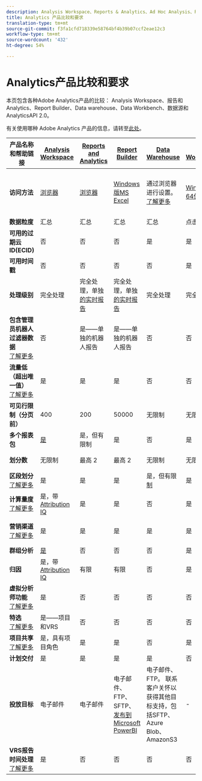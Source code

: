 ```yaml
---
description: Analysis Workspace、Reports & Analytics、Ad Hoc Analysis、Report Builder、Data Warehouse 和 Data Workbench 的系统要求和比较。
title: Analytics 产品比较和要求
translation-type: tm+mt
source-git-commit: f3fa1cfd718339e58764bf4b39b07ccf2eae12c3
workflow-type: tm+mt
source-wordcount: '432'
ht-degree: 54%

---
```



# Analytics产品比较和要求

本页包含各种Adobe Analytics产品的比较： Analysis Workspace、报告和Analytics、Report Builder、Data warehouse、Data Workbench、数据源和AnalyticsAPI 2.0。

有关使用哪种 Adobe Analytics 产品的信息，请转至[此处](/help/admin/c-analytics-product-comparison/which-analytics-tool.md)。

| 产品名称和帮助链接 | [Analysis Workspace](/help/analyze/analysis-workspace/home.md) | [Reports and Analytics](/help/analyze/reports-analytics/getting-started.md) | [Report Builder](/help/analyze/report-builder/home.md) | [Data Warehouse](/help/export/data-warehouse/data-warehouse.md) | [Data Workbench](https://docs.adobe.com/content/help/en/data-workbench/using/home.html) | [数据馈送](/help/export/analytics-data-feed/data-feed-overview.md) | [AnalyticsAPI 2.0](https://www.adobe.io/apis/experiencecloud/analytics/docs.html) |
|---|---|---|---|---|---|---|---|
| **访问方法** | [浏览器](/help/admin/sys-reqs.md) | [浏览器](/help/admin/sys-reqs.md) | [Windows版MS Excel](/help/analyze/report-builder/setup/system-requirements.md) | 通过浏览器进行设置。 [了解更多](/help/admin/sys-reqs.md) | [Windows 64位](https://docs.adobe.com/content/help/zh-Hans/data-workbench/using/install/c-data-workbench-client-install.html) | 通过浏览器进行设置。 [了解更多](/help/export/analytics-data-feed/data-feed-overview.md) | REST风格的API工具。 使用AdobeI/O凭据登录。 [了解更多](https://www.adobe.io/apis/experiencecloud/analytics/docs.html) |
| **数据粒度** | 汇总 | 汇总 | 汇总 | 汇总 | 点击 | 点击 | 汇总 |
| **可用的过期云ID(ECID)** | 否 | 否 | 否 | 是 | 是 | 是 | 否 |
| **可用时间戳** | 否 | 否 | 否 | 否 | 是 | 是 | 否 |
| **处理级别** | 完全处理 | 完全处理，单独 [的实时报告](/help/components/c-real-time-reporting/realtime.md) | 完全处理，单独 [的实时报告](/help/components/c-real-time-reporting/realtime.md) | 完全处理 | 完全处理 | 完全处理 | 完全处理 |
| **包含管理员机器人过滤器数据** <br> [了解更多](/help/admin/admin/bot-removal/bot-removal.md) | 否 | 是——单独的机器人报告 | 是——单独的机器人报告 | 否 | 否 | 否 | 否 |
| **流量低（超出唯一值）** <br> [了解更多](/help/technotes/low-traffic.md) | 是 | 是 | 是 | 否 | 否 | 否 | 是 |
| **可见行限制（分页前）** | 400 | 200 | 50000 | 无限制 | 无限制 | 无限制 | 50000 |
| **多个报表包** | [是](/help/analyze/analysis-workspace/build-workspace-project/multiple-report-suites.md) | 是，但有限制 | 是 | 否 | 是 | 否 | 是 |
| **划分数** | 无限制 | 最高 2 | 最高 2 | 无限制 | 无限制 | 无限制 | 无限制，跨多个查询 |
| **区段划分** <br> [了解更多](/help/components/c-segmentation/c-segmentation-workflow/seg-workflow.md) | 是 | 是 | 是 | 是，但有限 [制](/help/components/c-segmentation/seg-reference/seg-compatibility.md) | 是 | 否 | 是 |
| **计算量度** <br> [了解更多](/help/components/c-calcmetrics/cm-overview.md) | 是，带 [Attribution IQ](/help/analyze/analysis-workspace/attribution/overview.md) | 是 | 是 | 否 | 是 | 否 | 是，带 [Attribution IQ](/help/analyze/analysis-workspace/attribution/overview.md) |
| **营销渠道** <br> [了解更多](/help/components/c-marketing-channels/c-getting-started-mchannel.md) | 是 | 是 | 是 | 是 | 是 | 是- [va_finder、va_cler](/help/export/analytics-data-feed/c-df-contents/datafeeds-reference.md) | 是 |
| **群组分析** | [是](/help/analyze/analysis-workspace/visualizations/cohort-table/cohort-analysis.md) | 否 | 否 | 否 | 是 | 否 | 否 |
| **归因** | 是，带 [Attribution IQ](/help/analyze/analysis-workspace/attribution/overview.md) | 有限 | 有限 | 否 | 是 | 否 | 是，带 [Attribution IQ](/help/analyze/analysis-workspace/attribution/overview.md) |
| **虚拟分析师功能** <br> [了解更多](/help/analyze/analysis-workspace/virtual-analyst/overview.md) | 是 | 否 | 否 | 否 | 否 | 否 | 是 |
| **特选** <br> [了解更多](/help/analyze/analysis-workspace/curate-share/curate.md) | 是——项目和VRS | 否 | 否 | 否 | 否 | 否 | 是 -仅限VRS |
| **项目共享** <br> [了解更多](/help/analyze/analysis-workspace/curate-share/share-projects.md) | 是，具有项目角色 | 是 | 是 | 否 | 是 | 否 | 否 |
| **计划交付** | 是 | 是 | 是 | 是 | 否 | 是 | 否 |
| **投放目标** | 电子邮件 | 电子邮件 | 电子邮件、FTP、SFTP、 [发布到Microsoft PowerBI](/help/analyze/report-builder/c-publish-power-bi/power-bi.md) | 电子邮件、FTP。 联系客户关怀以获得其他目标支持，包括SFTP、Azure Blob、AmazonS3 | - | FTP、SFTP、Azure Blob、AmazonS3 | - |
| **VRS报告时间处理** <br> [了解更多](/help/components/vrs/vrs-report-time-processing.md) | 是 | 否 | 否 | 否 | 否 | 否 | 是 |

